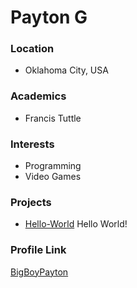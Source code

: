 # Payton G

### Location

- Oklahoma City, USA

### Academics

- Francis Tuttle

### Interests

- Programming
- Video Games

### Projects

- [Hello-World](https://github.com/BigBoyPayton/Hello-World) Hello World!

### Profile Link

[BigBoyPayton](https://github.com/BigBoyPayton)
